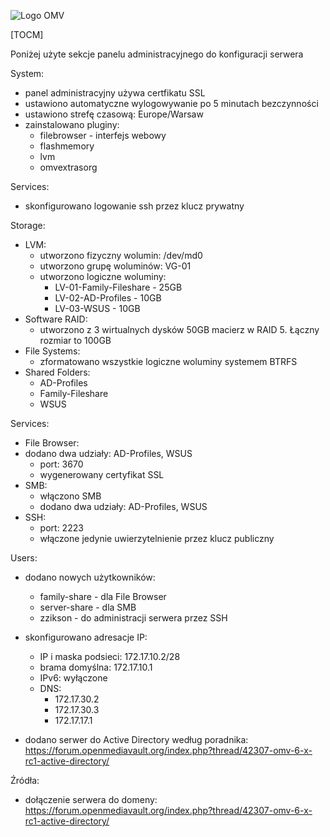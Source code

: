 ![Logo OMV](https://www.startpage.com/av/proxy-image?piurl=https%3A%2F%2Ftse4.mm.bing.net%2Fth%3Fid%3DOIP.LAq519ktOkV99u5V8x9a0QHaHa%26pid%3DApi&sp=1717255752T8f07759b7070deb51e8736cd61e88a8d6f8b1b6ee1d9766be9f2e9a1096d7abf)

[TOCM]

Poniżej użyte sekcje panelu administracyjnego do konfiguracji serwera

System:
- panel administracyjny używa certfikatu SSL
- ustawiono automatyczne wylogowywanie po 5 minutach bezczynności
- ustawiono strefę czasową: Europe/Warsaw
- zainstalowano pluginy:
    - filebrowser - interfejs webowy 
    - flashmemory
    - lvm
    - omvextrasorg

Services:
- skonfigurowano logowanie ssh przez klucz prywatny

Storage:
- LVM:
    - utworzono fizyczny wolumin: /dev/md0
    - utworzono grupę woluminów: VG-01
    - utworzono logiczne woluminy:
        - LV-01-Family-Fileshare - 25GB
        - LV-02-AD-Profiles - 10GB
        - LV-03-WSUS - 10GB
- Software RAID:
    - utworzono z 3 wirtualnych dysków 50GB macierz w RAID 5. Łączny rozmiar to 100GB
- File Systems:
    - zformatowano wszystkie logiczne woluminy systemem BTRFS
- Shared Folders:
    - AD-Profiles
    - Family-Fileshare
    - WSUS

Services:
- File Browser:
- dodano dwa udziały: AD-Profiles, WSUS
    - port: 3670
    - wygenerowany certyfikat SSL
- SMB:
    - włączono SMB 
    - dodano dwa udziały: AD-Profiles, WSUS
- SSH:
    - port: 2223
    - włączone jedynie uwierzytelnienie przez klucz publiczny  

Users:
- dodano nowych użytkowników:
    - family-share - dla File Browser
    - server-share - dla SMB
    - zzikson - do administracji serwera przez SSH

- skonfigurowano adresacje IP:
    - IP i maska podsieci: 172.17.10.2/28
    - brama domyślna: 172.17.10.1
    - IPv6: wyłączone
    - DNS:
        - 172.17.30.2 
        - 172.17.30.3 
        - 172.17.17.1 

- dodano serwer do Active Directory według poradnika: https://forum.openmediavault.org/index.php?thread/42307-omv-6-x-rc1-active-directory/


Źródła:
- dołączenie serwera do domeny: https://forum.openmediavault.org/index.php?thread/42307-omv-6-x-rc1-active-directory/
